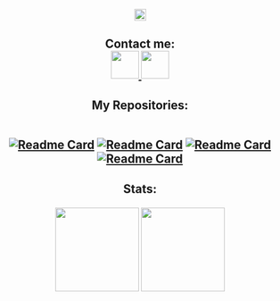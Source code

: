  <p align="center">
<img height=21 src="https://komarev.com/ghpvc/?username=praiman99">
</p>
<div height='45' align="center">
<h2>Contact me: <br>
<a href="https://github.com/praiman99"> <img src="https://cdn.jsdelivr.net/npm/simple-icons@3.0.1/icons/github.svg" height='50'> </a>
<a href="https://t.me/PR_Aiman"> <img src="https://cdn.jsdelivr.net/npm/simple-icons@3.0.1/icons/telegram.svg" height='50'> </a>
</h2>
</div>

<div height='45' align="center">
<h2>My Repositories: <br>
  </br>
  
[![Readme Card](https://github-readme-stats.vercel.app/api/pin/?username=praiman99&repo=AutoScriptVPN-Xray0)](https://github.com/praiman99/AutoScriptVPN-Xray0)
[![Readme Card](https://github-readme-stats.vercel.app/api/pin/?username=praiman99&repo=AutoScriptVPN)](https://github.com/praiman99/AutoScriptVPN)
[![Readme Card](https://github-readme-stats.vercel.app/api/pin/?username=praiman99&repo=AutoScriptVPN-WG)](https://github.com/praiman99/AutoScriptVPN-WG)
[![Readme Card](https://github-readme-stats.vercel.app/api/pin/?username=praiman99&repo=AutoScriptVPN-V2ray)](https://github.com/praiman99/AutoScriptVPN-V2ray)
  </h2>
  </div>
<h2 align="center">
Stats:<br>
<p align="center">  
<img height=150 src="https://github-readme-stats.vercel.app/api/top-langs/?username=praiman99&layout=compact&theme=dark">
<img height=150 src="https://github-readme-stats.vercel.app/api?username=praiman99&count_private=true&show_icons=true&theme=dark">
</h2>
</p>
